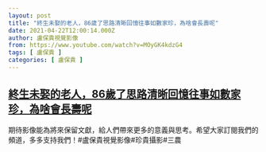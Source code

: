 ```yaml
---
layout: post
title: "終生未娶的老人，86歲了思路清晰回憶往事如數家珍，為啥會長壽呢"
date: 2021-04-22T12:00:14.000Z
author: 盧保貴視覺影像
from: https://www.youtube.com/watch?v=MOyGK4kdzG4
tags: [ 盧保貴 ]
categories: [ 盧保貴 ]
---
```

<!--1619092814000-->
[終生未娶的老人，86歲了思路清晰回憶往事如數家珍，為啥會長壽呢](https://www.youtube.com/watch?v=MOyGK4kdzG4)
------

<div>
期待影像能為將來保留文獻，給人們帶來更多的意義與思考。希望大家訂閱我們的頻道，多多支持我們！#盧保貴視覺影像#珍貴攝影#三農
</div>
